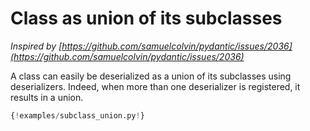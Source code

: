 # Class as union of its subclasses 

*Inspired by [https://github.com/samuelcolvin/pydantic/issues/2036](https://github.com/samuelcolvin/pydantic/issues/2036)*

A class can easily be deserialized as a union of its subclasses using deserializers. Indeed, when more than one deserializer is registered, it results in a union.

```python
{!examples/subclass_union.py!}
```